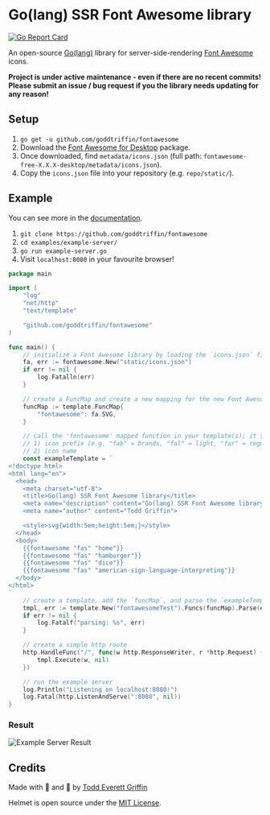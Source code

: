 # Go(lang) SSR Font Awesome library

[![Go Report Card](https://goreportcard.com/badge/goddtriffin/fontawesome)](https://goreportcard.com/report/goddtriffin/fontawesome)

An open-source [Go(lang)](https://golang.org/) library for server-side-rendering [Font Awesome](https://fontawesome.com/) icons.

**Project is under active maintenance - even if there are no recent commits! Please submit an issue / bug request if you the library needs updating for any reason!**

## Setup

1. `go get -u github.com/goddtriffin/fontawesome`
2. Download the [Font Awesome for Desktop](https://fontawesome.com/how-to-use/on-the-desktop/setup/getting-started) package.
3. Once downloaded, find `metadata/icons.json` (full path: `fontawesome-free-X.X.X-desktop/metadata/icons.json`).
4. Copy the `icons.json` file into your repository (e.g. `repo/static/`).

## Example

You can see more in the [documentation](https://pkg.go.dev/github.com/goddtriffin/fontawesome).

1. `git clone https://github.com/goddtriffin/fontawesome`
2. `cd examples/example-server/`
3. `go run example-server.go`
4. Visit `localhost:8080` in your favourite browser!

```go
package main

import (
	"log"
	"net/http"
	"text/template"

	"github.com/goddtriffin/fontawesome"
)

func main() {
	// initialize a Font Awesome library by loading the `icons.json` file
	fa, err := fontawesome.New("static/icons.json")
	if err != nil {
		log.Fatalln(err)
	}

	// create a FuncMap and create a new mapping for the new Font Awesome library's `SVG` function
	funcMap := template.FuncMap{
		"fontawesome": fa.SVG,
	}

	// call the 'fontawesome' mapped function in your template(s); it takes two parameters:
	// 1) icon prefix (e.g. "fab" = brands, "fal" = light, "far" = regular, "fas" = solid)
	// 2) icon name
	const exampleTemplate = `
<!doctype html>
<html lang="en">
  <head>
    <meta charset="utf-8">
    <title>Go(lang) SSR Font Awesome library</title>
    <meta name="description" content="Go(lang) SSR Font Awesome library">
    <meta name="author" content="Todd Griffin">

    <style>svg{width:5em;height:5em;}</style>
  </head>
  <body>
    {{fontawesome "fas" "home"}}
    {{fontawesome "fas" "hamburger"}}
    {{fontawesome "fas" "dice"}}
    {{fontawesome "fas" "american-sign-language-interpreting"}}
  </body>
</html>
`
	// create a template, add the `funcMap`, and parse the `exampleTemplate`
	tmpl, err := template.New("fontawesomeTest").Funcs(funcMap).Parse(exampleTemplate)
	if err != nil {
		log.Fatalf("parsing: %s", err)
	}

	// create a simple http route
	http.HandleFunc("/", func(w http.ResponseWriter, r *http.Request) {
		tmpl.Execute(w, nil)
	})

	// run the example server
	log.Println("Listening on localhost:8080!")
	log.Fatal(http.ListenAndServe(":8080", nil))
}
```

### Result

![Example Server Result](/assets/example-server-result.png?raw=true "Example Server Result")

## Credits

Made with 🤬 and 🥲 by [Todd Everett Griffin](https://www.toddgriffin.me/)

Helmet is open source under the [MIT License](https://github.com/goddtriffin/helmet/blob/master/LICENSE).
